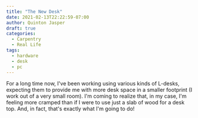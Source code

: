 ```yaml
---
title: "The New Desk"
date: 2021-02-13T22:22:59-07:00
author: Quinton Jasper
draft: true
categories:
  - Carpentry
  - Real Life
tags:
  - hardware
  - desk
  - pc
---
```


For a long time now, I've been working using various kinds of L-desks, expecting them to provide me with more desk space in a smaller footprint (I work out of a very small room). I'm coming to realize that, in my case, I'm feeling more cramped than if I were to use just a slab of wood for a desk top. And, in fact, that's exactly what I'm going to do!  

